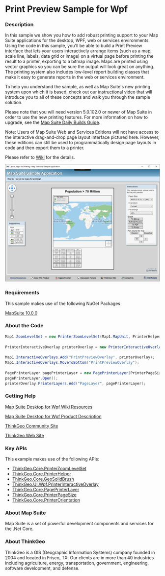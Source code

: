 # Print Preview Sample for Wpf

### Description
In this sample we show you how to add robust printing support to your Map Suite applications for the desktop, WPF, web or services environments. Using the code in this sample, you'll be able to build a Print Preview interface that lets your users interactively arrange items (such as a map, scale line, labels, data grid or image) on a virtual page before printing the result to a printer, exporting to a bitmap image. Maps are printed using vector graphics so you can be sure the output will look great on anything. The printing system also includes low-level report building classes that make it easy to generate reports in the web or services environment. 

To help you understand the sample, as well as Map Suite's new printing system upon which it is based, check out our [instructional video](http://download.thinkgeo.com/Videos/Wiki/MapSuitePrintingSystemIntroduction.wmv) that will introduce you to all of these concepts and walk you through the sample solution. 

Please note that you will need version 5.0.102.0 or newer of Map Suite in order to use the new printing features. For more information on how to upgrade, see the [Map Suite Daily Builds Guide](http://wiki.thinkgeo.com/wiki/map_suite_daily_builds_guide). 

Note: Users of Map Suite Web and Services Editions will not have access to the interactive drag-and-drop page layout interface pictured here. However, these editions can still be used to programmatically design page layouts in code and then export them to a printer.

Please refer to [Wiki](http://wiki.thinkgeo.com/wiki/thinkgeo_desktop_for_wpf) for the details.

![Screenshot](https://github.com/ThinkGeo/PrintPreviewSample-ForWpf.NETCore/blob/master/Screenshot.png)

### Requirements
This sample makes use of the following NuGet Packages

[MapSuite 10.0.0](https://www.nuget.org/packages?q=ThinkGeo)

### About the Code
```csharp
Map1.ZoomLevelSet = new PrinterZoomLevelSet(Map1.MapUnit, PrinterHelper.GetPointsPerGeographyUnit(Map1.MapUnit));

PrinterInteractiveOverlay printerOverlay = new PrinterInteractiveOverlay();

Map1.InteractiveOverlays.Add("PrintPreviewOverlay", printerOverlay);
Map1.InteractiveOverlays.MoveToBottom("PrintPreviewOverlay");

PagePrinterLayer pagePrinterLayer = new PagePrinterLayer(PrinterPageSize.AnsiA, PrinterOrientation.Portrait);
pagePrinterLayer.Open();
printerOverlay.PrinterLayers.Add("PageLayer", pagePrinterLayer);
```
### Getting Help

[Map Suite Desktop for Wpf Wiki Resources](http://wiki.thinkgeo.com/wiki/thinkgeo_desktop_for_wpf)

[Map Suite Desktop for Wpf Product Description](https://thinkgeo.com/ui-controls#desktop-platforms)

[ThinkGeo Community Site](http://community.thinkgeo.com/)

[ThinkGeo Web Site](http://www.thinkgeo.com)

### Key APIs
This example makes use of the following APIs:

- [ThinkGeo.Core.PrinterZoomLevelSet](http://wiki.thinkgeo.com/wiki/12.0/apis/thinkgeo.core.printerzoomlevelset)
- [ThinkGeo.Core.PrinterHelper](http://wiki.thinkgeo.com/wiki/12.0/apis/thinkgeo.core.printerhelper)
- [ThinkGeo.Core.GeoSolidBrush](http://wiki.thinkgeo.com/wiki/12.0/apis/thinkgeo.core.geosolidbrush)
- [ThinkGeo.UI.Wpf.PrinterInteractiveOverlay](http://wiki.thinkgeo.com/wiki/12.0/apis/thinkgeo.ui.wpf.printerinteractiveoverlay)
- [ThinkGeo.Core.PagePrinterLayer](http://wiki.thinkgeo.com/wiki/12.0/apis/thinkgeo.core.pageprinterlayer)
- [ThinkGeo.Core.PrinterPageSize](http://wiki.thinkgeo.com/wiki/12.0/apis/thinkgeo.core.printerpagesize)
- [ThinkGeo.Core.PrinterOrientation](http://wiki.thinkgeo.com/wiki/12.0/apis/thinkgeo.core.printerorientation)

### About Map Suite
Map Suite is a set of powerful development components and services for the .Net Core.

### About ThinkGeo
ThinkGeo is a GIS (Geographic Information Systems) company founded in 2004 and located in Frisco, TX. Our clients are in more than 40 industries including agriculture, energy, transportation, government, engineering, software development, and defense.
